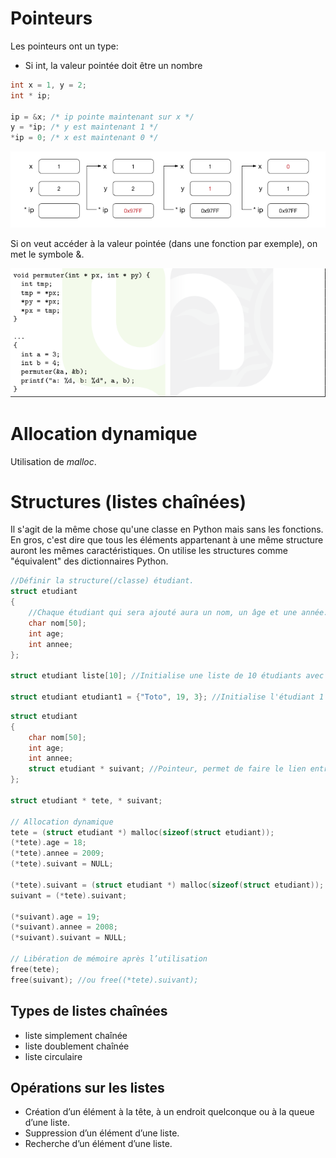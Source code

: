 
# Pointeurs

Les pointeurs ont un type:

* Si int, la valeur pointée doit être un nombre

```C
int x = 1, y = 2;
int * ip;

ip = &x; /* ip pointe maintenant sur x */
y = *ip; /* y est maintenant 1 */
*ip = 0; /* x est maintenant 0 */
```

<img src="../Images/pointeur.png">

Si on veut accéder à la valeur pointée (dans une fonction par exemple), on met le symbole &.

<img src="../Images/fonctionpointeur.png">


# Allocation dynamique

Utilisation de *malloc*.

# Structures (listes chaînées)

Il s'agit de la même chose qu'une classe en Python mais sans les fonctions. En gros, c'est dire que tous les éléments appartenant à une même structure auront les mêmes caractéristiques. On utilise les structures comme "équivalent" des dictionnaires Python.

```C
//Définir la structure(/classe) étudiant.
struct etudiant
{
    //Chaque étudiant qui sera ajouté aura un nom, un âge et une année.
    char nom[50];
    int age;
    int annee;
};

struct etudiant liste[10]; //Initialise une liste de 10 étudiants avec chacun ses caractéristiques particulières.

struct etudiant etudiant1 = {"Toto", 19, 3}; //Initialise l'étudiant 1 dont le nom est Toto, l'âge 19 et l'année 3.
```

```C
struct etudiant
{
    char nom[50];
    int age;
    int annee;
    struct etudiant * suivant; //Pointeur, permet de faire le lien entre les structures de données
};

struct etudiant * tete, * suivant;

// Allocation dynamique
tete = (struct etudiant *) malloc(sizeof(struct etudiant));
(*tete).age = 18;
(*tete).annee = 2009;
(*tete).suivant = NULL;

(*tete).suivant = (struct etudiant *) malloc(sizeof(struct etudiant));
suivant = (*tete).suivant;

(*suivant).age = 19;
(*suivant).annee = 2008;
(*suivant).suivant = NULL;

// Libération de mémoire après l’utilisation
free(tete);
free(suivant); //ou free((*tete).suivant);
```

## Types de listes chaînées

* liste simplement chaînée
* liste doublement chaînée
* liste circulaire

## Opérations sur les listes

* Création d’un élément à la tête, à un endroit quelconque ou à la
queue d’une liste.
* Suppression d’un élément d’une liste.
* Recherche d’un élément d’une liste.

